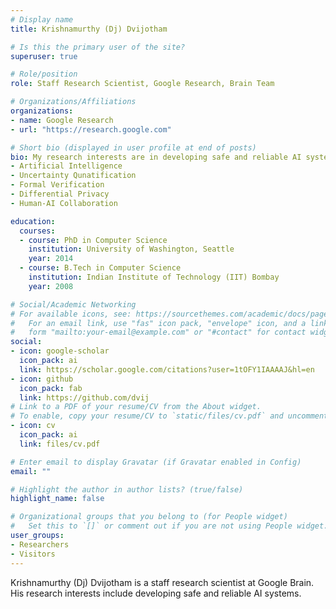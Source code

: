 ```yaml
---
# Display name
title: Krishnamurthy (Dj) Dvijotham

# Is this the primary user of the site?
superuser: true

# Role/position
role: Staff Research Scientist, Google Research, Brain Team

# Organizations/Affiliations
organizations:
- name: Google Research
- url: "https://research.google.com"

# Short bio (displayed in user profile at end of posts)
bio: My research interests are in developing safe and reliable AI systems. Specifically, I am actively working on the following topics
- Artificial Intelligence
- Uncertainty Qunatification
- Formal Verification
- Differential Privacy
- Human-AI Collaboration

education:
  courses:
  - course: PhD in Computer Science
    institution: University of Washington, Seattle
    year: 2014
  - course: B.Tech in Computer Science
    institution: Indian Institute of Technology (IIT) Bombay
    year: 2008

# Social/Academic Networking
# For available icons, see: https://sourcethemes.com/academic/docs/page-builder/#icons
#   For an email link, use "fas" icon pack, "envelope" icon, and a link in the
#   form "mailto:your-email@example.com" or "#contact" for contact widget.
social:
- icon: google-scholar
  icon_pack: ai
  link: https://scholar.google.com/citations?user=1tOFY1IAAAAJ&hl=en
- icon: github
  icon_pack: fab
  link: https://github.com/dvij
# Link to a PDF of your resume/CV from the About widget.
# To enable, copy your resume/CV to `static/files/cv.pdf` and uncomment the lines below.
- icon: cv
  icon_pack: ai
  link: files/cv.pdf

# Enter email to display Gravatar (if Gravatar enabled in Config)
email: ""

# Highlight the author in author lists? (true/false)
highlight_name: false

# Organizational groups that you belong to (for People widget)
#   Set this to `[]` or comment out if you are not using People widget.
user_groups:
- Researchers
- Visitors
---
```


Krishnamurthy (Dj) Dvijotham is a staff research scientist at Google Brain. His research interests include developing safe and reliable AI systems.
